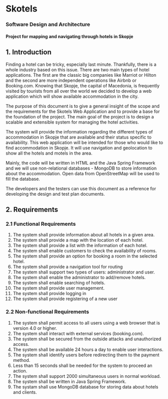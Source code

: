 # Skotels
<h3><b>Software Design and Architecture</b></h3>
 <h4>Project for mapping and navigating through hotels in Skopje<h4>

## 1. Introduction

  <p>Finding a hotel can be tricky, especially last minute. Thankfully, there is a whole industry based on this issue. There are two main types of hotel applications. The first are the classic big companies like Marriot or Hilton and the second are more independent operations like Airbnb or Booking.com. Knowing that Skopje, the capital of Macedonia, is frequently visited by tourists from all over the world we decided to develop a web application which will show available accommodation in the city.
  
  The purpose of this document is to give a general insight of the scope and the requirements for the Skotels Web Application and to provide a base for the foundation of the project. The main goal of the project is to design a scalable and extensible system for managing the hotel activities. 
  
  The system will provide the information regarding the different types of accommodation in Skopje that are available and their status specific to availability. This web application will be intended for those who would like to find accommodation in Skopje. It will use navigation and geolocation to show all the hotels and motels in the area.
  
  Mainly, the code will be written in HTML and the Java Spring Framework and we will use non-relational databases - MongoDB to store information about the accommodation. Open data from OpenStreetMap will be used to fill the database.
  
  The developers and the testers can use this document as a reference for developing the design and test plan documents.</p>

  ## 2. Requirements
  ### 2.1 Functional Requirements
  <ol>
  <li>The system shall provide information about all hotels in a given area.</li>
  <li>The system shall provide a map with the location of each hotel.</li>
  <li>The system shall provide a list with the information of each hotel.</li>
  <li>The system shall enable customers to check the availability of rooms.</li>
  <li>The system shall provide an option for booking a room in the selected hotel.</li>
  <li>The system shall provide a navigation tool for routing</li>
  <li>The system shall support two types of users: administrator and user.</li>
  <li>The system shall enable the administrator to add/remove hotels.</li>
  <li>The system shall enable searching of hotels.</li>
  <li>The system shall provide user management.</li>
  <li>The system shall provide logging in</li>
  <li>The system shall provide registering of a new user</li>
  </ol>

  ### 2.2 Non-functional Requirements
  <ol>
  <li>The system shall permit access to all users using a web browser that is version 4.0 or higher.</li>
  <li>The system shall interact with external services (booking.com).</li>
  <li>The system shall be secured from the outside attacks and unauthorized access.</li>
  <li>The system shall be available 24 hours a day to enable user interactions.</li>
  <li>The system shall identify users before redirecting them to the payment method. </li>
  <li>Less than 15 seconds shall be needed for the system to proceed an action.</li>
  <li>The system shall support 2000 simultaneous users in normal workload.</li>
  <li>The system shall be written in Java Spring Framework.</li>
  <li>The systam shall use MongoDB database for storing data about hotels and clients.</li>
  </ol>
